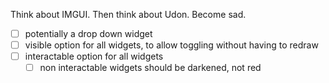 
Think about IMGUI. Then think about Udon. Become sad.

- [ ] potentially a drop down widget
- [ ] visible option for all widgets, to allow toggling without having to redraw
- [ ] interactable option for all widgets
  - [ ] non interactable widgets should be darkened, not red
